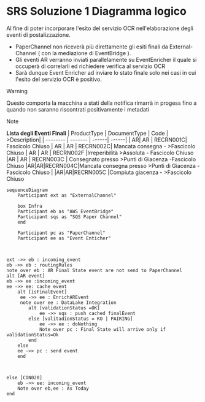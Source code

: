 # SRS Soluzione 1 Diagramma logico 

Al fine di poter incorporare l'esito del servizio OCR nell'elaborazione degli eventi di postalizzazione.

- PaperChannel non riceverà più direttamente gli esiti finali da External-Channel ( con la mediazione di EventBridge ).
- Gli eventi AR verranno inviati parallelamente su EventEnricher il quale si occuperà di correlarli ed richiedere verifica al servizio OCR
- Sarà dunque Event Enricher ad inviare lo stato finale solo nei casi in cui l'esito del servizio OCR è positivo.

>[!WARNING]
> Questo comporta la macchina a stati della notifica rimarrà in progess fino a quando non saranno riscontrati positivamente i metadati 


> [!NOTE]
> **Lista degli Eventi Finali**
>| ProductType | DocumentType | Code | >Description| 
>| -------- | ------- | ------| ------|
>| AR| AR | RECRN001C| Fascicolo Chiuso
>| AR | AR | RECRN002C| Mancata consegna - >Fascicolo Chiuso 
>| AR | AR | RECRN002F |Irreperibilità >Assoluta - Fascicolo Chiuso 
>|AR | AR | RECRN003C | Consegnato presso >Punti di Giacenza -Fascicolo Chiuso 
>|AR|AR|RECRN004C|Mancata consegna presso >Punti di Giacenza - Fascicolo Chiuso |
>|AR|AR|RECRN005C |Compiuta giacenza - >Fascicolo Chiuso






```mermaid
sequenceDiagram 
    Participant ext as "ExternalChannel"
    
    box Infra
    Participant eb as "AWS EventBridge"
    Participant sqs as "SQS Paper Channel"
    end
    
    Participant pc as "PaperChannel"
    Participant ee as "Event Enticher"

   
    
ext ->> eb : incoming_event
eb ->> eb : routingRules
note over eb : AR Final State event are not send to PaperChannel
alt [AR event] 
eb ->> ee :incoming_event
ee ->> ee: cache event
    alt [isFinalEvent]
     ee ->> ee : EnrichAREvent
     note over ee : DataLake Integration
        alt [validationStatus =OK]
            ee ->> sqs : push cached finalEvent
        else [valitadionStatus = KO | PAIRING]
            ee ->> ee : doNothing
            Note over pc : Final State will arrive only if validationStatus=Ok
        end
    else
    ee ->> pc : send event
    end


    
else [CON020]
    eb ->> ee: incoming_event
    Note over eb,ee : As Today
end

```
